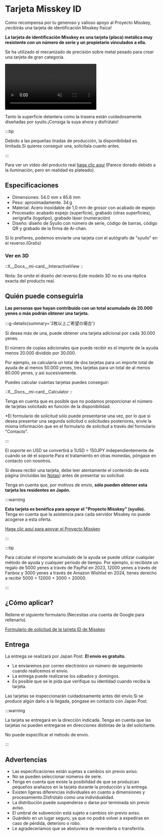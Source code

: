 # Tarjeta Misskey ID

Como recompensa por tu generoso y valioso apoyo al Proyecto Misskey, ¡recibirás una tarjeta de identificación Misskey física!

**La tarjeta de identificación Misskey es una tarjeta (placa) metálica muy resistente con un número de serie y un propietario vinculados a ella.**

Se ha utilizado el mecanizado de precisión sobre metal pesado para crear una tarjeta de gran categoría.

<video src="/video/mi-id-card-teaser.mp4" muted autoplay loop></video>

Tanto la superficie delantera como la trasera están cuidadosamente diseñadas por syuilo.¡Consiga la suya ahora y disfrútalo!

:::tip

Debido a las pequeñas tiradas de producción, la disponibilidad es limitada.Si quieres conseguir una, solicítala cuanto antes.

:::

Para ver un vídeo del producto real [haga clic aquí](https://www.youtube.com/shorts/AdzzwxEa-WE) (Parece dorado debido a la iluminación, pero en realidad es plateado).

## Especificaciones

- Dimensiones: 54.0 mm x 85.6 mm
- Peso: aproximadamente. 34 g
- Material: Acero inoxidable de 1,0 mm de grosor con acabado de espejo
- Procesado: acabado espejo (superficie), grabado (otras superficies), serigrafía (logotipo), grabado láser (numeración)
- Diseño: diseño de Syuilo  con número de serie, código de barras, código QR y grabado de la firma de Ai-chan.

Si lo prefieres, podemos enviarte una tarjeta con el autógrafo de "syuilo" en el reverso.(Gratis)

### Ver en 3D

::X__Docs__mi-card__InteractiveView
::

Nota: Se omite el diseño del reverso.Este modelo 3D no es una réplica exacta del producto real.

## Quién puede conseguirla

**Las personas que hayan contribuido con un total acumulado de 20.000 yenes o más podrán obtener una tarjeta.**

:::g-details{summary='2枚以上ご希望の場合'}

Si desea más de una, puede obtener una tarjeta adicional por cada 30.000 yenes.

El número de copias adicionales que puede recibir es el importe de la ayuda menos 20.000 dividido por 30.000.

Por ejemplo, se calcularía un total de dos tarjetas para un importe total de ayuda de al menos 50.000 yenes, tres tarjetas para un total de al menos 80.000 yenes, y así sucesivamente.

Puedes calcular cuántas tarjetas puedes conseguir:

::X__Docs__mi-card__Calculator
::

Tenga en cuenta que es posible que no podamos proporcionar el número de tarjetas solicitado en función de la disponibilidad.

\*El formulario de solicitud sólo puede presentarse una vez, por lo que si desea presentar una segunda solicitud o solicitudes posteriores, envíe la misma información que en el formulario de solicitud a través del formulario "Contacto".

:::

El soporte en USD se convertirá a 1USD = 150JPY independientemente de cuándo se dé el soporte.Para el tratamiento en otras monedas, póngase en contacto con nosotros.

Si desea recibir una tarjeta, debe leer atentamente el contenido de esta página (incluidas las [Notas](#Notas)) antes de presentar su solicitud.

Tenga en cuenta que, por motivos de envío, **sólo pueden obtener esta tarjeta los residentes en Japón.**

:::warning

**Esta tarjeta es benéfica para apoyar el "Proyecto Misskey" (syuilo).**
Tenga en cuenta que la asistencia para cada servidor Misskey no puede acogerse a esta oferta.

[Haga clic aquí para apoyar el Proyecto Misskey](/docs/donate/)

:::

:::tip

Para calcular el importe acumulado de la ayuda se puede utilizar cualquier método de ayuda y cualquier periodo de tiempo.
Por ejemplo, si recibiste un regalo de 5000 yenes a través de PayPal en 2023, 12000 yenes a través de Fanbox y 3000 yenes a través de Amazon Wishlist en 2024, tienes derecho a recibir 5000 + 12000 + 3000 = 20000.

:::

## ¿Cómo aplicar?

Rellene el siguiente formulario.(Necesitas una cuenta de Google para rellenarlo).

[Formulario de solicitud de la tarjeta ID de Misskey](https://forms.gle/3EcRw21nUcGqGVk68)

## Entrega

La entrega se realizará por Japan Post. **El envío es gratuito.**

- Le enviaremos por correo electrónico un número de seguimiento cuando realicemos el envío.
- La entrega puede realizarse los sábados y domingos.
- Es posible que se le pida que verifique su identidad cuando reciba la tarjeta.

Las tarjetas se inspeccionarán cuidadosamente antes del envío.Si se produce algún daño a la llegada, póngase en contacto con Japan Post.

:::warning

La tarjeta se entregará en la dirección indicada.
Tenga en cuenta que las tarjetas no pueden entregarse en direcciones distintas de la del solicitante.

No puede especificar el método de envío.

:::

## Advertencias

- Las especificaciones están sujetas a cambios sin previo aviso.
- No se pueden seleccionar números de serie.
- Tenga en cuenta que existe la posibilidad de que se produzcan pequeños arañazos en la tarjeta durante la producción y la entrega.
- Existen ligeras diferencias individuales en cuanto a dimensiones y procesamiento.Disfrútalo como una individualidad.
- La distribución puede suspenderse o darse por terminada sin previo aviso.
- El umbral de subvención está sujeto a cambios sin previo aviso.
- Guárdelo en un lugar seguro, ya que no podrá volver a expedirse en caso de pérdida, deterioro o robo.
- Le agradeceríamos que se abstuviera de revenderla o transferirla.
